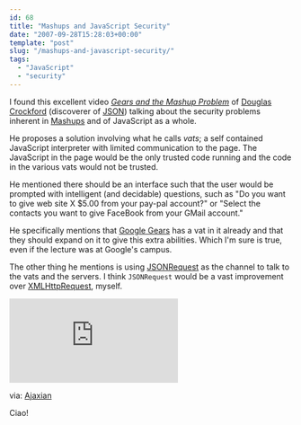 ```yaml
---
id: 68
title: "Mashups and JavaScript Security"
date: "2007-09-28T15:28:03+00:00"
template: "post"
slug: "/mashups-and-javascript-security/"
tags:
  - "JavaScript"
  - "security"
---
```


I found this excellent video
[_Gears and the Mashup Problem_](https://www.youtube.com/watch?v=V13wmj88Zx8) of
[Douglas Crockford](http://crockford.com/) (discoverer of
[JSON](http://json.org/)) talking about the security problems inherent in
[Mashups](http://en.wikipedia.org/wiki/Mashup_%28web_application_hybrid%29) and
of JavaScript as a whole.

He proposes a solution involving what he calls _vats_; a self contained
JavaScript interpreter with limited communication to the page. The JavaScript in
the page would be the only trusted code running and the code in the various vats
would not be trusted.<!-- more -->

He mentioned there should be an interface such that the user would be prompted
with intelligent (and decidable) questions, such as "Do you want to give web
site X $5.00 from your pay-pal account?" or "Select the contacts you want to
give FaceBook from your GMail account."

He specifically mentions that [Google Gears](http://gears.google.com/) has a vat
in it already and that they should expand on it to give this extra abilities.
Which I'm sure is true, even if the lecture was at Google's campus.

The other thing he mentions is using
[JSONRequest](http://json.org/JSONRequest.html) as the channel to talk to the
vats and the servers. I think `JSONRequest` would be a vast improvement over
[XMLHttpRequest](http://en.wikipedia.org/wiki/Xmlhttprequest), myself.

<iframe src="https://www.youtube.com/embed/V13wmj88Zx8" frameborder="0" allow="autoplay; encrypted-media" allowfullscreen></iframe>

via: [Ajaxian](http://ajaxian.com/archives/gears-and-the-mashup-problem)

Ciao!
